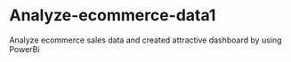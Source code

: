 # Analyze-ecommerce-data1
Analyze ecommerce sales data and created attractive dashboard by using PowerBi
